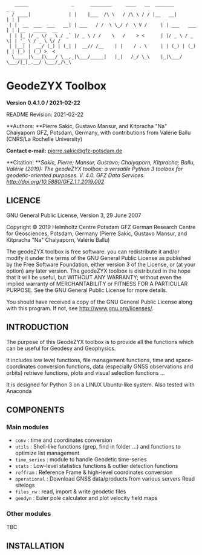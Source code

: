        _____                _      ________     ____   __  _______          _ _
      / ____|              | |    |___  /\ \   / /\ \ / / |__   __|        | | |
     | |  __  ___  ___   __| | ___   / /  \ \_/ /  \ V /     | | ___   ___ | | |__   _____  __
     | | |_ |/ _ \/ _ \ / _` |/ _ \ / /    \   /    > <      | |/ _ \ / _ \| | '_ \ / _ \ \/ /
     | |__| |  __/ (_) | (_| |  __// /__    | |    / . \     | | (_) | (_) | | |_) | (_) >  <
      \_____|\___|\___/ \__,_|\___/_____|   |_|   /_/ \_\    |_|\___/ \___/|_|_.__/ \___/_/\_\


# GeodeZYX Toolbox

**Version 0.4.1.0 / 2021-02-22**

README Revision: 2021-02-22


**Authors: **Pierre Sakic, Gustavo Mansur, and Kitpracha "Na" Chaiyaporn
GFZ, Potsdam, Germany, with contributions from Valérie Ballu (CNRS/La Rochelle University)

**Contact e-mail:** pierre.sakic@gfz-potsdam.de

**Citation: ***Sakic, Pierre; Mansur, Gustavo; Chaiyaporn, Kitpracha; Ballu, Valérie (2019):
The geodeZYX toolbox: a versatile Python 3 toolbox for geodetic-oriented purposes. 
V. 4.0. GFZ Data Services. http://doi.org/10.5880/GFZ.1.1.2019.002*

## LICENCE

GNU General Public License, Version 3, 29 June 2007

Copyright © 2019 Helmholtz Centre Potsdam GFZ 
German Research Centre for Geosciences, Potsdam, Germany 
(Pierre Sakic, Gustavo Mansur, and Kitpracha "Na" Chaiyaporn, Valérie Ballu)

The geodeZYX toolbox is free software: you can redistribute it and/or modify it
under the terms of the GNU General Public License as published by the 
Free Software Foundation, either version 3 of the License, or 
(at your option) any later version. The geodeZYX toolbox is distributed 
in the hope that it will be useful, but WITHOUT ANY WARRANTY; without even 
the implied warranty of MERCHANTABILITY or FITNESS FOR A PARTICULAR PURPOSE. 
See the GNU General Public License for more details. 

You should have received a copy of the GNU General Public License 
along with this program. If not, see http://www.gnu.org/licenses/.

## INTRODUCTION

The purpose of this GeodeZYX toolbox is to provide all the functions which
can be useful for Geodesy and Geophysics. 

It includes low level functions, file management functions,
time and space-coordinates conversion functions, 
data (especially GNSS observations and orbits) retrieve functions, 
plots and visual selection functions ...

It is designed for Python 3 on a LINUX Ubuntu-like system.
Also tested with Anaconda

## COMPONENTS

### Main modules

  * `conv`           : time and coordinates conversion
  * `utils`          : Shell-like functions (grep, find in folder ...)
                 and functions to optimize list management
  * `time_series`    : module to handle Geodetic time-series
  * `stats`          : Low-level statistics functions & outlier detection functions
  * `reffram`        : Reference Frame & high-level coordinates conversion
  * `operational`    : Download GNSS data/products from various servers
                 Read sitelogs 
  * `files_rw`       : read, import & write geodetic files
  * `geodyn`         : Euler pole calculator and plot velocity field maps

### Other modules
TBC


## INSTALLATION





